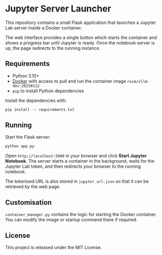 # Jupyter Server Launcher

This repository contains a small Flask application that launches a Jupyter Lab server inside a Docker container.

The web interface provides a single button which starts the container and shows a progress bar until Jupyter is ready. Once the notebook server is up, the page redirects to the running instance.

## Requirements

- Python 3.10+
- [Docker](https://www.docker.com/) with access to pull and run the container image `rocm/vllm-dev:20250112`
- `pip` to install Python dependencies

Install the dependencies with:

```bash
pip install -r requirements.txt
```

## Running

Start the Flask server:

```bash
python app.py
```

Open `http://localhost:5000` in your browser and click **Start Jupyter Notebook**. The server starts a container in the background, waits for the Jupyter Lab token, and then redirects your browser to the running notebook.

The tokenised URL is also stored in `jupyter_url.json` so that it can be retrieved by the web page.

## Customisation

`container_manager.py` contains the logic for starting the Docker container. You can modify the image or startup command there if required.

## License

This project is released under the MIT License.
